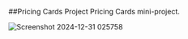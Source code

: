 ##Pricing Cards Project
Pricing Cards mini-project.

![Screenshot 2024-12-31 025758](https://github.com/user-attachments/assets/76cd8193-e5d8-483c-aa05-c761e07dd621)
